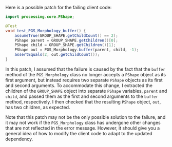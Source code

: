 Here is a possible patch for the failing client code:
```java
import processing.core.PShape;

@Test
void test_PGS_Morphology_buffer() {
    assumeTrue(GROUP_SHAPE.getChildCount() == 2);
    PShape parent = GROUP_SHAPE.getChildren()[0];
    PShape child = GROUP_SHAPE.getChildren()[1];
    PShape out = PGS_Morphology.buffer(parent, child, -1);
    assertEquals(2, out.getChildCount());
}
```
In this patch, I assumed that the failure is caused by the fact that the `buffer` method of the `PGS_Morphology` class no longer accepts a `PShape` object as its first argument, but instead requires two separate `PShape` objects as its first and second arguments. To accommodate this change, I extracted the children of the `GROUP_SHAPE` object into separate `PShape` variables, `parent` and `child`, and passed them as the first and second arguments to the `buffer` method, respectively. I then checked that the resulting `PShape` object, `out`, has two children, as expected.

Note that this patch may not be the only possible solution to the failure, and it may not work if the `PGS_Morphology` class has undergone other changes that are not reflected in the error message. However, it should give you a general idea of how to modify the client code to adapt to the updated dependency.